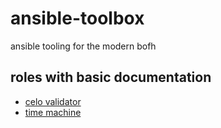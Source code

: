 # ansible-toolbox
ansible tooling for the modern bofh

## roles with basic documentation
* [celo validator](./roles/celo_validator/readme.md)
* [time machine](./roles/timemachine_server/readme.md)

